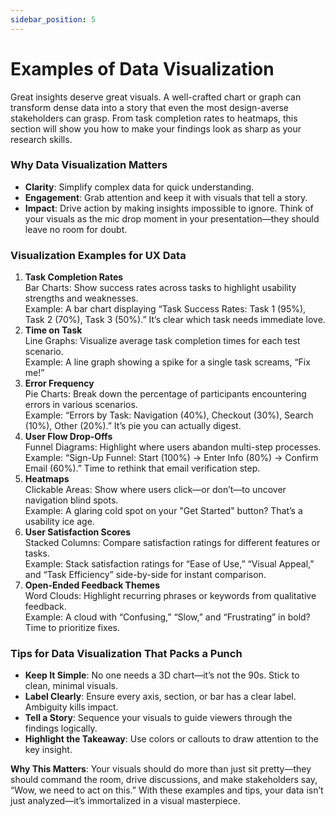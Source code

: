 ```yaml
---
sidebar_position: 5
---
```


# Examples of Data Visualization

Great insights deserve great visuals. A well-crafted chart or graph can transform dense data into a story that even the most design-averse stakeholders can grasp. From task completion rates to heatmaps, this section will show you how to make your findings look as sharp as your research skills.

### Why Data Visualization Matters
- **Clarity**: Simplify complex data for quick understanding.
- **Engagement**: Grab attention and keep it with visuals that tell a story.
- **Impact**: Drive action by making insights impossible to ignore.
Think of your visuals as the mic drop moment in your presentation—they should leave no room for doubt.

### Visualization Examples for UX Data
1. **Task Completion Rates**  
     Bar Charts: Show success rates across tasks to highlight usability strengths and weaknesses.  
     Example: A bar chart displaying “Task Success Rates: Task 1 (95%), Task 2 (70%), Task 3 (50%).” It’s clear which task needs immediate love.
2. **Time on Task**  
     Line Graphs: Visualize average task completion times for each test scenario.  
     Example: A line graph showing a spike for a single task screams, “Fix me!”  
3. **Error Frequency**  
     Pie Charts: Break down the percentage of participants encountering errors in various scenarios.  
     Example: “Errors by Task: Navigation (40%), Checkout (30%), Search (10%), Other (20%).” It’s pie you can actually digest.  
4. **User Flow Drop-Offs**  
     Funnel Diagrams: Highlight where users abandon multi-step processes.  
     Example: “Sign-Up Funnel: Start (100%) → Enter Info (80%) → Confirm Email (60%).” Time to rethink that email verification step.  
5. **Heatmaps**  
     Clickable Areas: Show where users click—or don’t—to uncover navigation blind spots.  
     Example: A glaring cold spot on your "Get Started" button? That’s a usability ice age.  
6. **User Satisfaction Scores**  
     Stacked Columns: Compare satisfaction ratings for different features or tasks.  
     Example: Stack satisfaction ratings for “Ease of Use,” “Visual Appeal,” and “Task Efficiency” side-by-side for instant comparison.  
7. **Open-Ended Feedback Themes**  
     Word Clouds: Highlight recurring phrases or keywords from qualitative feedback.  
     Example: A cloud with “Confusing,” “Slow,” and “Frustrating” in bold? Time to prioritize fixes.  

### Tips for Data Visualization That Packs a Punch
- **Keep It Simple**: No one needs a 3D chart—it’s not the 90s. Stick to clean, minimal visuals.
- **Label Clearly**: Ensure every axis, section, or bar has a clear label. Ambiguity kills impact.
- **Tell a Story**: Sequence your visuals to guide viewers through the findings logically.
- **Highlight the Takeaway**: Use colors or callouts to draw attention to the key insight.

**Why This Matters**: Your visuals should do more than just sit pretty—they should command the room, drive discussions, and make stakeholders say, “Wow, we need to act on this.” With these examples and tips, your data isn’t just analyzed—it’s immortalized in a visual masterpiece.